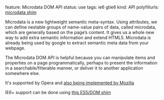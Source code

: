 feature: Microdata DOM API
status: use
tags: ie6 gtie6
kind: API
polyfillurls: [microdata shim](https://github.com/termi1uc1/Microdata-JS)

Microdata is a new lightweight semantic meta-syntax. Using attributes, we can define nestable groups of name-value pairs of data, called microdata, which are generally based on the page’s content. It gives us a whole new way to add extra semantic information and extend HTML5. Microdata is already being used by google to extract semantic meta data from your webpage.

The Microdata DOM API is helpful because you can manipulate items and properties on a page programmatically, perhaps to present the information in a searchable/filterable manner, or deliver it to another application somewhere else.

It's supported by Opera and [also being implemented by Mozilla](https://bugzilla.mozilla.org/show_bug.cgi?id=591467)

IE6+ support can be done using [this ES5/DOM shim](https://github.com/termi1uc1/ES5-DOM-SHIM)